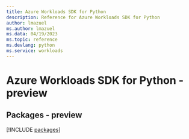 ```yaml
---
title: Azure Workloads SDK for Python
description: Reference for Azure Workloads SDK for Python
author: lmazuel
ms.author: lmazuel
ms.data: 04/19/2023
ms.topic: reference
ms.devlang: python
ms.service: workloads
---
```

# Azure Workloads SDK for Python - preview
## Packages - preview
[!INCLUDE [packages](workloads-index.md)]